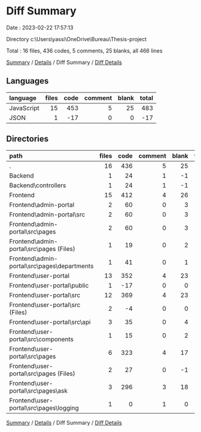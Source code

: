 # Diff Summary

Date : 2023-02-22 17:57:13

Directory c:\\Users\\yassi\\OneDrive\\Bureau\\Thesis-project

Total : 16 files,  436 codes, 5 comments, 25 blanks, all 466 lines

[Summary](results.md) / [Details](details.md) / Diff Summary / [Diff Details](diff-details.md)

## Languages
| language | files | code | comment | blank | total |
| :--- | ---: | ---: | ---: | ---: | ---: |
| JavaScript | 15 | 453 | 5 | 25 | 483 |
| JSON | 1 | -17 | 0 | 0 | -17 |

## Directories
| path | files | code | comment | blank | total |
| :--- | ---: | ---: | ---: | ---: | ---: |
| . | 16 | 436 | 5 | 25 | 466 |
| Backend | 1 | 24 | 1 | -1 | 24 |
| Backend\\controllers | 1 | 24 | 1 | -1 | 24 |
| Frontend | 15 | 412 | 4 | 26 | 442 |
| Frontend\\admin-portal | 2 | 60 | 0 | 3 | 63 |
| Frontend\\admin-portal\\src | 2 | 60 | 0 | 3 | 63 |
| Frontend\\admin-portal\\src\\pages | 2 | 60 | 0 | 3 | 63 |
| Frontend\\admin-portal\\src\\pages (Files) | 1 | 19 | 0 | 2 | 21 |
| Frontend\\admin-portal\\src\\pages\\departments | 1 | 41 | 0 | 1 | 42 |
| Frontend\\user-portal | 13 | 352 | 4 | 23 | 379 |
| Frontend\\user-portal\\public | 1 | -17 | 0 | 0 | -17 |
| Frontend\\user-portal\\src | 12 | 369 | 4 | 23 | 396 |
| Frontend\\user-portal\\src (Files) | 2 | -4 | 0 | 0 | -4 |
| Frontend\\user-portal\\src\\api | 3 | 35 | 0 | 4 | 39 |
| Frontend\\user-portal\\src\\components | 1 | 15 | 0 | 2 | 17 |
| Frontend\\user-portal\\src\\pages | 6 | 323 | 4 | 17 | 344 |
| Frontend\\user-portal\\src\\pages (Files) | 2 | 27 | 0 | -1 | 26 |
| Frontend\\user-portal\\src\\pages\\ask | 3 | 296 | 3 | 18 | 317 |
| Frontend\\user-portal\\src\\pages\\logging | 1 | 0 | 1 | 0 | 1 |

[Summary](results.md) / [Details](details.md) / Diff Summary / [Diff Details](diff-details.md)